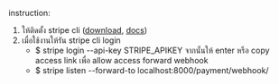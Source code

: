instruction: 
1. ให้ติดตั้ง stripe cli ([download](https://github.com/stripe/stripe-cli/releases/tag/v1.8.8), [docs](https://stripe.com/docs/stripe-cli))
2. เมื่อใช้งานให้รัน stripe cli 
    login
    * $ stripe login --api-key STRIPE_APIKEY จากนั้นให้ enter หรือ copy access link เพื่อ allow access
    forward webhook
    * $ stripe listen --forward-to localhost:8000/payment/webhook/
